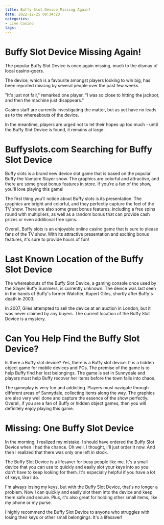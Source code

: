 ```yaml
---
title: Buffy Slot Device Missing Again!
date: 2022-12-25 00:34:23
categories:
- Live Casino
tags:
---
```



#  Buffy Slot Device Missing Again!

The popular Buffy Slot Device is once again missing, much to the dismay of local casino-goers.

The device, which is a favourite amongst players looking to win big, has been reported missing by several people over the past few weeks.

"It's just not fair," remarked one player. "I was so close to hitting the jackpot, and then the machine just disappears."

Casino staff are currently investigating the matter, but as yet have no leads as to the whereabouts of the device.

In the meantime, players are urged not to let their hopes up too much - until the Buffy Slot Device is found, it remains at large.

#  Buffyslots.com Searching for Buffy Slot Device

Buffy slots is a brand new device slot game that is based on the popular Buffy the Vampire Slayer show. The graphics are colorful and attractive, and there are some great bonus features in store. If you're a fan of the show, you'll love playing this game!

The first thing you'll notice about Buffy slots is its presentation. The graphics are bright and colorful, and they perfectly capture the feel of the TV show. There are also some great bonus features, including a free spins round with multipliers, as well as a random bonus that can provide cash prizes or even additional free spins.

Overall, Buffy slots is an enjoyable online casino game that is sure to please fans of the TV show. With its attractive presentation and exciting bonus features, it's sure to provide hours of fun!

#  Last Known Location of the Buffy Slot Device

The whereabouts of the Buffy Slot Device, a gaming console once used by the Slayer Buffy Summers, is currently unknown. The device was last seen in the hands of Buffy's former Watcher, Rupert Giles, shortly after Buffy's death in 2003.

In 2007, Giles attempted to sell the device at an auction in London, but it was never claimed by any buyers. The current location of the Buffy Slot Device is a mystery.

#  Can You Help Find the Buffy Slot Device?

Is there a Buffy slot device?
Yes, there is a Buffy slot device. It is a hidden object game for mobile devices and PCs. The premise of the game is to help Buffy find her lost belongings. The game is set in Sunnydale and players must help Buffy recover her items before the town falls into chaos.

The gameplay is very fun and addicting. Players must navigate through different areas of Sunnydale, collecting items along the way. The graphics are also very well done and capture the essence of the show perfectly. Overall, if you are a fan of Buffy or hidden object games, then you will definitely enjoy playing this game.

#  Missing: One Buffy Slot Device

In the morning, I realized my mistake. I should have ordered the Buffy Slot Device when I had the chance. Oh well, I thought, I'll just order it now. And then I realized that there was only one left in stock.

The Buffy Slot Device is a lifesaver for busy people like me. It's a small device that you can use to quickly and easily slot your keys into so you don't have to keep looking for them. It's especially helpful if you have a lot of keys, like I do.

I'm always losing my keys, but with the Buffy Slot Device, that's no longer a problem. Now I can quickly and easily slot them into the device and keep them safe and secure. Plus, it's also great for holding other small items, like my phone or my purse.

I highly recommend the Buffy Slot Device to anyone who struggles with losing their keys or other small belongings. It's a lifesaver!